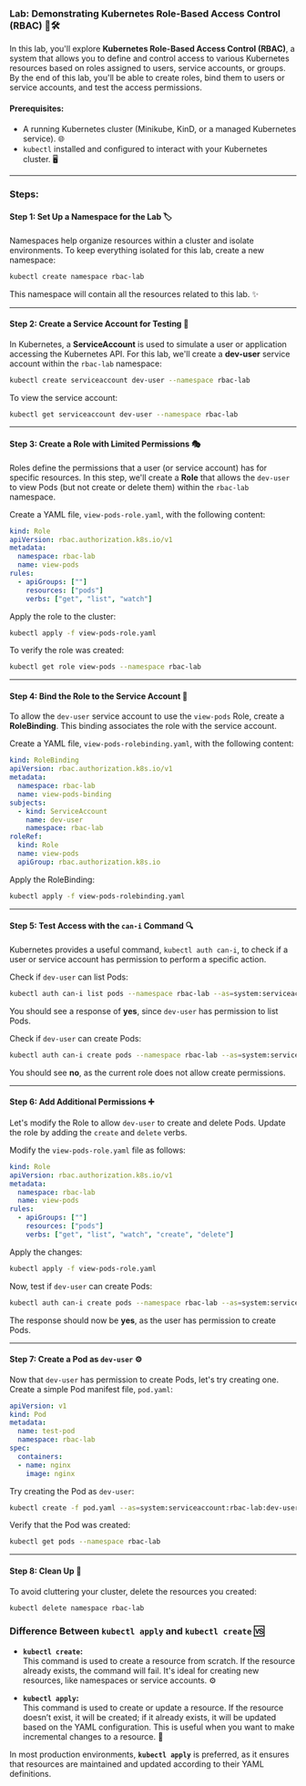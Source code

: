 ### **Lab: Demonstrating Kubernetes Role-Based Access Control (RBAC)** 🔐🛠️

In this lab, you'll explore **Kubernetes Role-Based Access Control (RBAC)**, a system that allows you to define and control access to various Kubernetes resources based on roles assigned to users, service accounts, or groups. By the end of this lab, you'll be able to create roles, bind them to users or service accounts, and test the access permissions.

#### **Prerequisites:**
- A running Kubernetes cluster (Minikube, KinD, or a managed Kubernetes service). 🌐
- `kubectl` installed and configured to interact with your Kubernetes cluster. 🖥️

---

### **Steps:**

#### **Step 1: Set Up a Namespace for the Lab** 🏷️

Namespaces help organize resources within a cluster and isolate environments. To keep everything isolated for this lab, create a new namespace:

```bash
kubectl create namespace rbac-lab
```

This namespace will contain all the resources related to this lab. ✨

---

#### **Step 2: Create a Service Account for Testing** 👤

In Kubernetes, a **ServiceAccount** is used to simulate a user or application accessing the Kubernetes API. For this lab, we'll create a **dev-user** service account within the `rbac-lab` namespace:

```bash
kubectl create serviceaccount dev-user --namespace rbac-lab
```

To view the service account:

```bash
kubectl get serviceaccount dev-user --namespace rbac-lab
```

---

#### **Step 3: Create a Role with Limited Permissions** 🎭

Roles define the permissions that a user (or service account) has for specific resources. In this step, we'll create a **Role** that allows the `dev-user` to view Pods (but not create or delete them) within the `rbac-lab` namespace.

Create a YAML file, `view-pods-role.yaml`, with the following content:

```yaml
kind: Role
apiVersion: rbac.authorization.k8s.io/v1
metadata:
  namespace: rbac-lab
  name: view-pods
rules:
  - apiGroups: [""]
    resources: ["pods"]
    verbs: ["get", "list", "watch"]
```

Apply the role to the cluster:

```bash
kubectl apply -f view-pods-role.yaml
```

To verify the role was created:

```bash
kubectl get role view-pods --namespace rbac-lab
```

---

#### **Step 4: Bind the Role to the Service Account** 🔗

To allow the `dev-user` service account to use the `view-pods` Role, create a **RoleBinding**. This binding associates the role with the service account.

Create a YAML file, `view-pods-rolebinding.yaml`, with the following content:

```yaml
kind: RoleBinding
apiVersion: rbac.authorization.k8s.io/v1
metadata:
  namespace: rbac-lab
  name: view-pods-binding
subjects:
  - kind: ServiceAccount
    name: dev-user
    namespace: rbac-lab
roleRef:
  kind: Role
  name: view-pods
  apiGroup: rbac.authorization.k8s.io
```

Apply the RoleBinding:

```bash
kubectl apply -f view-pods-rolebinding.yaml
```

---

#### **Step 5: Test Access with the `can-i` Command** 🔍

Kubernetes provides a useful command, `kubectl auth can-i`, to check if a user or service account has permission to perform a specific action.

Check if `dev-user` can list Pods:

```bash
kubectl auth can-i list pods --namespace rbac-lab --as=system:serviceaccount:rbac-lab:dev-user
```

You should see a response of **yes**, since `dev-user` has permission to list Pods.

Check if `dev-user` can create Pods:

```bash
kubectl auth can-i create pods --namespace rbac-lab --as=system:serviceaccount:rbac-lab:dev-user
```

You should see **no**, as the current role does not allow create permissions.

---

#### **Step 6: Add Additional Permissions** ➕

Let's modify the Role to allow `dev-user` to create and delete Pods. Update the role by adding the `create` and `delete` verbs.

Modify the `view-pods-role.yaml` file as follows:

```yaml
kind: Role
apiVersion: rbac.authorization.k8s.io/v1
metadata:
  namespace: rbac-lab
  name: view-pods
rules:
  - apiGroups: [""]
    resources: ["pods"]
    verbs: ["get", "list", "watch", "create", "delete"]
```

Apply the changes:

```bash
kubectl apply -f view-pods-role.yaml
```

Now, test if `dev-user` can create Pods:

```bash
kubectl auth can-i create pods --namespace rbac-lab --as=system:serviceaccount:rbac-lab:dev-user
```

The response should now be **yes**, as the user has permission to create Pods.

---

#### **Step 7: Create a Pod as `dev-user`** ⚙️

Now that `dev-user` has permission to create Pods, let's try creating one. Create a simple Pod manifest file, `pod.yaml`:

```yaml
apiVersion: v1
kind: Pod
metadata:
  name: test-pod
  namespace: rbac-lab
spec:
  containers:
  - name: nginx
    image: nginx
```

Try creating the Pod as `dev-user`:

```bash
kubectl create -f pod.yaml --as=system:serviceaccount:rbac-lab:dev-user
```

Verify that the Pod was created:

```bash
kubectl get pods --namespace rbac-lab
```

---

#### **Step 8: Clean Up** 🧹

To avoid cluttering your cluster, delete the resources you created:

```bash
kubectl delete namespace rbac-lab
```


### **Difference Between `kubectl apply` and `kubectl create`** 🆚

- **`kubectl create`:**  
  This command is used to create a resource from scratch. If the resource already exists, the command will fail. It's ideal for creating new resources, like namespaces or service accounts. ⚙️

- **`kubectl apply`:**  
  This command is used to create or update a resource. If the resource doesn’t exist, it will be created; if it already exists, it will be updated based on the YAML configuration. This is useful when you want to make incremental changes to a resource. 📝

In most production environments, **`kubectl apply`** is preferred, as it ensures that resources are maintained and updated according to their YAML definitions.
